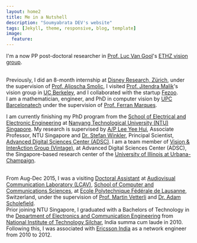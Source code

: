 ```yaml
---
layout: home2
title: Me in a Nutshell
description: "Soumyabrata DEV's website"
tags: [Jekyll, theme, responsive, blog, template]
image:
  feature: 
---
```


I'm a now PP post-doctoral researcher in [Prof. Luc Van Gool](http://www.vision.ee.ethz.ch/members/get_member.cgi?id=1)'s [ETHZ vision group](http://www.vision.ee.ethz.ch/index.en.html).

<br />
Previously, I did an 8-month internship at <a href="http://www.disneyresearch.com/research-labs/disney-research-zurich/" target="_blank">Disney Research, Zürich</a>, under the supervision of <a href="http://zurich.disneyresearch.com/~smolica/" target="_blank">Prof. Aljoscha Smolic</a>, I visited <a href="http://www.cs.berkeley.edu/~malik/" target="_blank">Prof. Jitendra Malik</a>'s vision group in <a href="http://www.berkeley.edu" target="_blank">UC Berkeley</a>, and I collaborated with the startup <a href="http://fezoo.cat" target="_blank">Fezoo</a>.

<br />
I am a mathematician, engineer, and PhD in computer vision by <a href="http://www.upc.edu" target="_blank">UPC Barcelonatech</a> under the supervision of <a href="https://imatge.upc.edu/web/ferran" target="_blank">Prof. Ferran Marques</a>.


I am currently finishing my PhD program from the <a href="http://www.eee.ntu.edu.sg/Pages/Home.aspx">School of Electrical and Electronic Engineering</a> at <a href="www.ntu.edu.sg/Pages/home.aspx">Nanyang Technological University (NTU) Singapore</a>. My research is supervised by <a href="http://research.ntu.edu.sg/expertise/academicprofile/Pages/StaffProfile.aspx?ST_EMAILID=EYHLEE">A/P Lee Yee Hui</a>, Associate Professor, NTU Singapore and <a href="https://adsc.illinois.edu/people/stefan-winkler">Dr. Stefan Winkler</a>, Principal Scientist, <a href="http://adsc.illinois.edu/">Advanced Digital Sciences Center (ADSC)</a>. I am a team member of <a href="http://vintage.winklerbros.net/index.html">Vision & InterAction Group (Vintage)</a>, at Advanced Digital Sciences Center (ADSC), the Singapore-based research center of the <a href="http://illinois.edu/">University of Illinois at Urbana-Champaign</a>. 

<br />
From Aug-Dec 2015, I was a visiting <a href="http://people.epfl.ch/soumyabrata.dev">Doctoral Assistant</a> at <a href="http://lcav.epfl.ch/">Audiovisual Communication Laboratory (LCAV)</a>, <a href="http://ic.epfl.ch/en">School of Computer and Communications Sciences</a>, at <a href="http://www.epfl.ch/">Ecole Polytechnique F&eacute;d&eacute;rale de Lausanne</a>, Switzerland, under the supervision of <a href="http://lcav.epfl.ch/martin.vetterli">Prof. Martin Vetterli</a> and <a href="http://lcav.epfl.ch/op/edit/people/adam.scholefield">Dr. Adam Scholefield</a>.

<br />
Prior joining NTU Singapore, I graduated with a Bachelors of Technology in the <a href="http://www.nits.ac.in/departments/ece/ece.php">Department of Electronics and Communication Engineering</a> from <a href="http://www.nits.ac.in/">National Institute of Technology Silchar</a>, India summa cum laude in 2010. Following this, I was associated with <a href="http://www.ericsson.com/in">Ericsson India</a> as a network engineer from 2010 to 2012.
